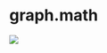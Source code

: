 # graph.math

![](https://s8.hostingkartinok.com/uploads/images/2018/06/557d49cfa6a2a1048b0159c2018fd130.png)
